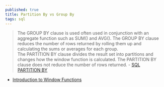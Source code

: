 ```yaml
---
published: true
title: Partition By vs Group By
tags: sql
---
```

> The GROUP BY clause is used often used in conjunction with an aggregate function such as SUM() and AVG(). The GROUP BY clause reduces the number of rows returned by rolling them up and calculating the sums or averages for each group.  
> The PARTITION BY clause divides the result set into partitions and changes how the window function is calculated. The PARTITION BY clause does not reduce the number of rows returned. - [SQL PARTITION BY](https://www.sqltutorial.org/sql-window-functions/sql-partition-by/)

- [ Introduction to Window Functions](https://www.sqlite.org/windowfunctions.html)